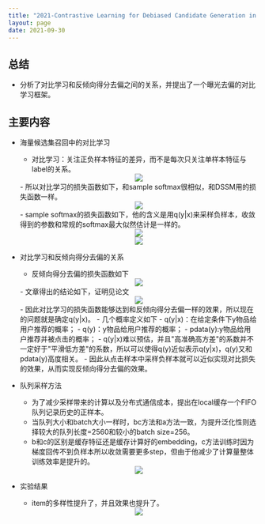```yaml
---
title: "2021-Contrastive Learning for Debiased Candidate Generation in Large-Scale Recommender Systems"
layout: page
date: 2021-09-30
---
```


## 总结

- 分析了对比学习和反倾向得分去偏之间的关系，并提出了一个曝光去偏的对比学习框架。

## 主要内容

- 海量候选集召回中的对比学习
    - 对比学习：关注正负样本特征的差异，而不是每次只关注单样本特征与label的关系。
    <div style="text-align: center"><img src="/wiki/attach/images/CLR-02.png" style="max-width:350px"></div>
    - 所以对比学习的损失函数如下，和sample softmax很相似，和DSSM用的损失函数一样。
    <div style="text-align: center"><img src="/wiki/attach/images/CLR-04.png" style="max-width:450px"></div>
    - sample softmax的损失函数如下，他的含义是用q(y|x)来采样负样本，收敛得到的参数和常规的softmax最大似然估计是一样的。
    <div style="text-align: center"><img src="/wiki/attach/images/CLR-06.png" style="max-width:500px"></div>
    <div style="text-align: center"><img src="/wiki/attach/images/CLR-03.png" style="max-width:500px"></div>

- 对比学习和反倾向得分去偏的关系
    - 反倾向得分去偏的损失函数如下
    <div style="text-align: center"><img src="/wiki/attach/images/CLR-05.png" style="max-width:300px"></div>
    - 文章得出的结论如下，证明见论文
    <div style="text-align: center"><img src="/wiki/attach/images/CLR-08.png" style="max-width:800px"></div>
    - 因此对比学习的损失函数能够达到和反倾向得分去偏一样的效果，所以现在的问题就是确定q(y|x)。
    - 几个概率定义如下
        - q(y|x)：在给定条件下y物品给用户推荐的概率；
        - q(y)：y物品给用户推荐的概率；
        - pdata(y):y物品给用户推荐并被点击的概率；
        - q(y|x)难以预估，并且"高准确高方差"的系数并不一定好于"平滑低方差"的系数，所以可以使得q(y)近似表示q(y|x)，q(y)又和pdata(y)高度相关。
    - 因此从点击样本中采样负样本就可以近似实现对比损失的效果，从而实现反倾向得分去偏的效果。
    
- 队列采样方法
    - 为了减少采样带来的计算以及分布式通信成本，提出在local缓存一个FIFO队列记录历史的正样本。
    - 当队列大小和batch大小一样时，bc方法和a方法一致，为提升泛化性则选择较大的队列长度=2560和较小的batch size=256。
    - b和c的区别是缓存特征还是缓存计算好的embedding，c方法训练时因为梯度回传不到负样本所以收敛需要更多step，但由于他减少了计算量整体训练效率是提升的。
    <div style="text-align: center"><img src="/wiki/attach/images/CLR-07.png" style="max-width:600px"></div>

- 实验结果
    - item的多样性提升了，并且效果也提升了。
    <div style="text-align: center"><img src="/wiki/attach/images/CLR-01.png" style="max-width:700px"></div>